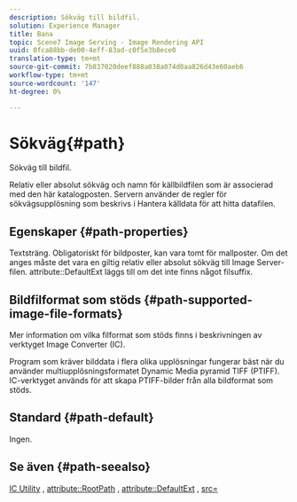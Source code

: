 ```yaml
---
description: Sökväg till bildfil.
solution: Experience Manager
title: Bana
topic: Scene7 Image Serving - Image Rendering API
uuid: 0fca88bb-de00-4eff-83ad-c0f5e3b8ece0
translation-type: tm+mt
source-git-commit: 7b837020deef888a038a074d0aa826d43e60aeb6
workflow-type: tm+mt
source-wordcount: '147'
ht-degree: 0%

---
```



# Sökväg{#path}

Sökväg till bildfil.

Relativ eller absolut sökväg och namn för källbildfilen som är associerad med den här katalogposten. Servern använder de regler för sökvägsupplösning som beskrivs i Hantera källdata för att hitta datafilen.

## Egenskaper {#path-properties}

Textsträng. Obligatoriskt för bildposter, kan vara tomt för mallposter. Om det anges måste det vara en giltig relativ eller absolut sökväg till Image Server-filen. attribute::DefaultExt läggs till om det inte finns något filsuffix.

## Bildfilformat som stöds {#path-supported-image-file-formats}

Mer information om vilka filformat som stöds finns i beskrivningen av verktyget Image Converter (IC).

Program som kräver bilddata i flera olika upplösningar fungerar bäst när du använder multiupplösningsformatet Dynamic Media pyramid TIFF (PTIFF). IC-verktyget används för att skapa PTIFF-bilder från alla bildformat som stöds.

## Standard {#path-default}

Ingen.

## Se även {#path-seealso}

[IC Utility](/help/aem-is-ir-api/is-api/is-utils/utilities/r-ic.md) ,  [attribute::RootPath](/help/aem-is-ir-api/is-api/image-catalog/image-serving-api-ref/c-image-catalog-reference/c-attributes-reference/r-rootpath.md) ,  [attribute::DefaultExt](/help/aem-is-ir-api/is-api/image-catalog/image-serving-api-ref/c-image-catalog-reference/c-attributes-reference/r-defaultext.md) ,  [src=](/help/aem-is-ir-api/is-api/http-ref/image-serving-api-ref/c-http-protocol-reference/c-command-reference/r-src.md)

<!-- [attribute::LowerCasePaths]() -->